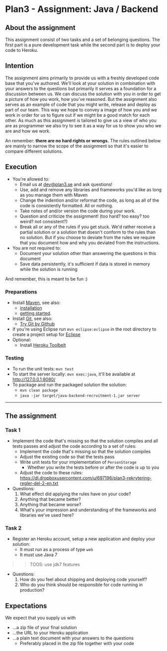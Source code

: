 Plan3 - Assignment: Java / Backend
==================================

## About the assignment
This assignment consist of two tasks and a set of belonging questions. The first part is a pure development task while the second part is to deploy your code to Heroku.

## Intention
The assignment aims primarily to provide us with a freshly developed code base that you've authored. We'll look at your solution in combination with your answers to the questions but primarily it serves as a foundation for a discussion between us. We can discuss the solution with you in order to get a picture of how you work, how you've reasoned.
But the assignment also serves as an example of code that you might write, release and deploy as part of our team. This way we hope to convey a image of how you and we work in order for us to figure out if we might be a good match for each other. As much as this assignment is tailored to give us a view of who you are as programmer we also try to see it as a way for us to show you who we are and how we work.

An remember: **there are no hard rights or wrongs.** The rules outlined below are mainly to narrow the scope of the assignment so that it's easier to compare different solutions.

## Execution
* You're allowed to:
    * Email us at dev@plan3.se and ask questions!
    * Use, add and remove any libraries and frameworks you'd like as long as you manage them with Maven
    * Change the indention and/or reformat the code, as long as all of the code is consistently formatted. All or nothing.
    * Take notes of and/or version the code during your work.
    * Question and criticize the assignment! (too hard? too easy? too weird? not consistent?)
    * Break all or any of the rules if you get stuck. We'd rather receive a partial solution or a solution that doesn't conform to the rules than no solution. But if you choose to deviate from the rules we require that you document how and why you deviated from the instructions.
* You are not required to:
    * Document your solution other than answering the questions in this document
    * Save data persistently, it's sufficient if data is stored in memory while the solution is running

And remember, this is meant to be fun :)

### Preparations
* Install [Maven](http://maven.apache.org), see also:
    * [installation](http://maven.apache.org/download.html#Installation)
    * [getting started](http://maven.apache.org/guides/getting-started/maven-in-five-minutes.html).
* Install [Git](http://git-scm.com), see also:
    * [Try Git by Github](http://try.github.com/)
* If you're using Eclipse run `mvn eclipse:eclipse` in the root directory to create a project setup for [Eclipse](http://www.eclipse.org/)
* Optional:
    * Install [Heroku Toolbelt](https://toolbelt.heroku.com/)

### Testing
* To run the unit tests: `mvn test`
* To start the server locally: `mvn exec:java`, it'll be available at http://127.0.0.1:8080/
* To package and run the packaged solution the solution:
    * `mvn clean package`
    * `java -jar target/java-backend-recruitment-1.jar server`

----

## The assignment

### Task 1
* Implement the code that's missing so that the solution compiles and all tests passes and adjust the code according to a set of rules:
    * Implement the code that's missing so that the solution compiles
    * Adjust the existing code so that the tests pass
    * Write unit tests for your implementation of `PersonStorage`
       * Whether you write the tests before or after the code is up to you
    * Adjust the code to these rules: https://dl.dropboxusercontent.com/u/697196/plan3-rekrytering-regler-del-2-en.txt
* Questions:
    1. What effect did applying the rules have on your code?
    2. Anything that became better?
    3. Anything that became worse?
    4. What's your impression and understanding of the frameworks and libraries we've used here?

### Task 2
* Register an Heroku account, setup a new application and deploy your solution:
    * It must run as a process of type `web`
    * It must use Java 7 
>> TOOS: use jdk7 features
* Questions:
    1. How do you feel about shipping and deploying code yourself?
    2. Who do you think should be responsible for code running in production?

## Expectations
We expect that you supply us with
* ...a zip file of your final solution
* ...the URL to your Heroku application
* ...a plain text document with your answers to the questions
    * Preferably placed in the zip file together with your code
